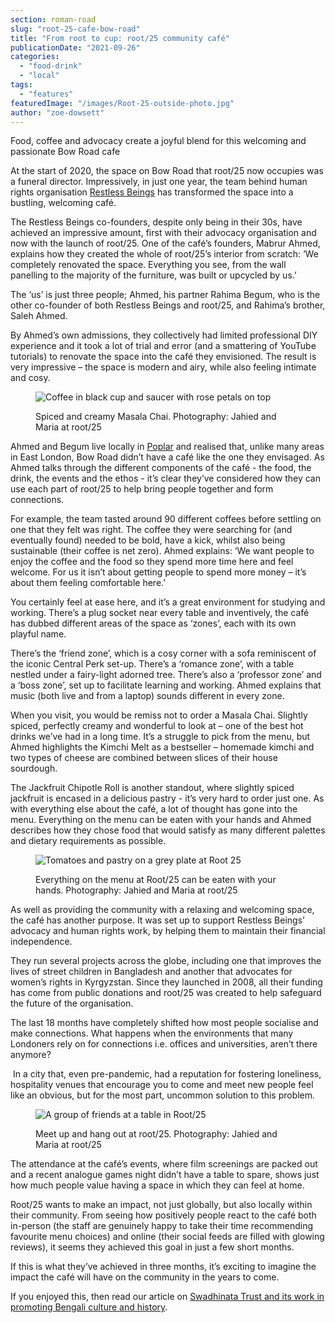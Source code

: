 ```yaml
---
section: roman-road
slug: "root-25-cafe-bow-road"
title: "From root to cup: root/25 community café"
publicationDate: "2021-09-26"
categories: 
  - "food-drink"
  - "local"
tags: 
  - "features"
featuredImage: "/images/Root-25-outside-photo.jpg"
author: "zoe-dowsett"
---
```


Food, coffee and advocacy create a joyful blend for this welcoming and passionate Bow Road cafe

At the start of 2020, the space on Bow Road that root/25 now occupies was a funeral director. Impressively, in just one year, the team behind human rights organisation [Restless Beings](https://www.restlessbeings.org/) has transformed the space into a bustling, welcoming café.

The Restless Beings co-founders, despite only being in their 30s, have achieved an impressive amount, first with their advocacy organisation and now with the launch of root/25. One of the café’s founders, Mabrur Ahmed, explains how they created the whole of root/25’s interior from scratch: ‘We completely renovated the space. Everything you see, from the wall panelling to the majority of the furniture, was built or upcycled by us.’

The ‘us’ is just three people; Ahmed, his partner Rahima Begum, who is the other co-founder of both Restless Beings and root/25, and Rahima’s brother, Saleh Ahmed.

By Ahmed’s own admissions, they collectively had limited professional DIY experience and it took a lot of trial and error (and a smattering of YouTube tutorials) to renovate the space into the café they envisioned. The result is very impressive – the space is modern and airy, while also feeling intimate and cosy.

<figure>

![Coffee in black cup and saucer with rose petals on top](/images/root-25-coffee-1-1024x683.jpg)

<figcaption>

Spiced and creamy Masala Chai. Photography: Jahied and Maria at root/25

</figcaption>

</figure>

Ahmed and Begum live locally in [Poplar](https://poplarlondon.co.uk/) and realised that, unlike many areas in East London, Bow Road didn’t have a café like the one they envisaged. As Ahmed talks through the different components of the café - the food, the drink, the events and the ethos - it’s clear they’ve considered how they can use each part of root/25 to help bring people together and form connections.

For example, the team tasted around 90 different coffees before settling on one that they felt was right. The coffee they were searching for (and eventually found) needed to be bold, have a kick, whilst also being sustainable (their coffee is net zero). Ahmed explains: ‘We want people to enjoy the coffee and the food so they spend more time here and feel welcome. For us it isn’t about getting people to spend more money – it’s about them feeling comfortable here.’

You certainly feel at ease here, and it’s a great environment for studying and working. There’s a plug socket near every table and inventively, the café has dubbed different areas of the space as ‘zones’, each with its own playful name.

There’s the ‘friend zone’, which is a cosy corner with a sofa reminiscent of the iconic Central Perk set-up. There’s a ‘romance zone’, with a table nestled under a fairy-light adorned tree. There’s also a ‘professor zone’ and a ‘boss zone’, set up to facilitate learning and working. Ahmed explains that music (both live and from a laptop) sounds different in every zone.

When you visit, you would be remiss not to order a Masala Chai. Slightly spiced, perfectly creamy and wonderful to look at – one of the best hot drinks we’ve had in a long time. It’s a struggle to pick from the menu, but Ahmed highlights the Kimchi Melt as a bestseller – homemade kimchi and two types of cheese are combined between slices of their house sourdough.

The Jackfruit Chipotle Roll is another standout, where slightly spiced jackfruit is encased in a delicious pastry - it’s very hard to order just one. As with everything else about the café, a lot of thought has gone into the menu. Everything on the menu can be eaten with your hands and Ahmed describes how they chose food that would satisfy as many different palettes and dietary requirements as possible.

<figure>

![Tomatoes and pastry on a grey plate at Root 25](/images/Root-25-food-tomatoes-pastry-1024x683.jpg)

<figcaption>

Everything on the menu at Root/25 can be eaten with your hands. Photography: Jahied and Maria at root/25

</figcaption>

</figure>

As well as providing the community with a relaxing and welcoming space, the café has another purpose. It was set up to support Restless Beings’ advocacy and human rights work, by helping them to maintain their financial independence.

They run several projects across the globe, including one that improves the lives of street children in Bangladesh and another that advocates for women’s rights in Kyrgyzstan. Since they launched in 2008, all their funding has come from public donations and root/25 was created to help safeguard the future of the organisation.

The last 18 months have completely shifted how most people socialise and make connections. What happens when the environments that many Londoners rely on for connections i.e. offices and universities, aren’t there anymore?

 In a city that, even pre-pandemic, had a reputation for fostering loneliness, hospitality venues that encourage you to come and meet new people feel like an obvious, but for the most part, uncommon solution to this problem.

<figure>

![A group of friends at a table in Root/25](/images/Root-25-inside-cafe-people-1024x683.jpg)

<figcaption>

Meet up and hang out at root/25. Photography: Jahied and Maria at root/25

</figcaption>

</figure>

The attendance at the café’s events, where film screenings are packed out and a recent analogue games night didn’t have a table to spare, shows just how much people value having a space in which they can feel at home.

Root/25 wants to make an impact, not just globally, but also locally within their community. From seeing how positively people react to the café both in-person (the staff are genuinely happy to take their time recommending favourite menu choices) and online (their social feeds are filled with glowing reviews), it seems they achieved this goal in just a few short months.

If this is what they’ve achieved in three months, it’s exciting to imagine the impact the café will have on the community in the years to come.

If you enjoyed this, then read our article on [Swadhinata Trust and its work in promoting Bengali culture and history](https://romanroadlondon.com/julie-begum-swadhinata-trust-interview/).


